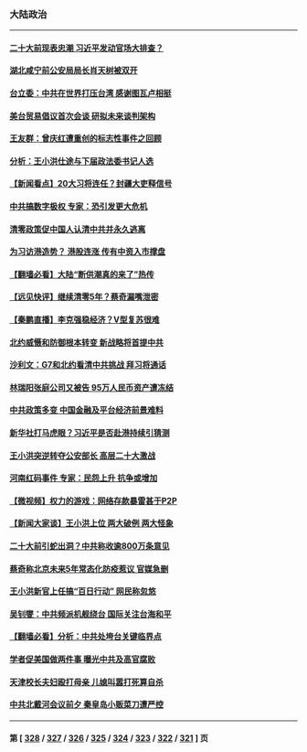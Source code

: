 ### 大陆政治
---
#### [二十大前现表忠潮 习近平发动官场大排查？](../../pages/ncid277/n13769156.md) 
#### [湖北咸宁前公安局局长肖天树被双开](../../pages/ncid277/n13769117.md) 
#### [台立委：中共在世界打压台湾 感谢图瓦卢相挺](../../pages/ncid277/n13769031.md) 
#### [美台贸易倡议首次会谈 研拟未来谈判架构](../../pages/ncid277/n13768956.md) 
#### [王友群：曾庆红遭重创的标志性事件之回顾](../../pages/ncid277/n13767460.md) 
#### [分析：王小洪仕途与下届政法委书记人选](../../pages/ncid277/n13768985.md) 
#### [【新闻看点】20大习将连任？封疆大吏释信号](../../pages/ncid277/n13768739.md) 
#### [中共搞数字极权 专家：恐引发更大危机](../../pages/ncid277/n13768798.md) 
#### [清零政策促中国人认清中共并永久逃离](../../pages/ncid277/n13768710.md) 
#### [为习访港造势？ 港股连涨 传有中资入市撑盘](../../pages/ncid277/n13768843.md) 
#### [【翻墙必看】大陆“断供潮真的来了”热传](../../pages/ncid277/n13768832.md) 
#### [【远见快评】继续清零5年？蔡奇漏嘴泄密](../../pages/ncid277/n13768743.md) 
#### [【秦鹏直播】李克强稳经济？V型复苏很难](../../pages/ncid277/n13768690.md) 
#### [北约威慑和防御根本转变 新战略将首提中共](../../pages/ncid277/n13768665.md) 
#### [沙利文：G7和北约看清中共挑战 拜习将通话](../../pages/ncid277/n13768652.md) 
#### [林瑞阳张庭公司又被告 95万人民币资产遭冻结](../../pages/ncid277/n13768569.md) 
#### [中共政策多变 中国金融及平台经济前景难料](../../pages/ncid277/n13768653.md) 
#### [新华社打马虎眼？习近平是否赴港持续引猜测](../../pages/ncid277/n13768605.md) 
#### [王小洪突逆转夺公安部长 高层二十大激战](../../pages/ncid277/n13768597.md) 
#### [河南红码事件 专家：民怨上升 抗争或增加](../../pages/ncid277/n13768468.md) 
#### [【微视频】权力的游戏：网络存款暴雷甚于P2P](../../pages/ncid277/n13768525.md) 
#### [【新闻大家谈】王小洪上位 两大破例 两大怪象](../../pages/ncid277/n13768511.md) 
#### [二十大前引蛇出洞？中共称收逾800万条意见](../../pages/ncid277/n13768066.md) 
#### [蔡奇称北京未来5年常态化防疫惹议 官媒急删](../../pages/ncid277/n13768413.md) 
#### [王小洪新官上任搞“百日行动” 网民称忽悠](../../pages/ncid277/n13768137.md) 
#### [吴钊燮：中共频派机舰绕台 国际关注台海和平](../../pages/ncid277/n13768139.md) 
#### [【翻墙必看】分析：中共处垮台关键临界点](../../pages/ncid277/n13768073.md) 
#### [学者促美国做两件事 曝光中共及高官腐败](../../pages/ncid277/n13768044.md) 
#### [天津校长夫妇殴打母亲 儿媳叫嚣打死算自杀](../../pages/ncid277/n13767387.md) 
#### [中共北戴河会议前夕 秦皇岛小贩菜刀遭严控](../../pages/ncid277/n13767960.md) 

---
#### 第 [ [328](./328.md) / [327](./327.md) / [326](./326.md) / [325](./325.md) / [324](./324.md) / [323](./323.md) / [322](./322.md) / [321](./321.md) ] 页
